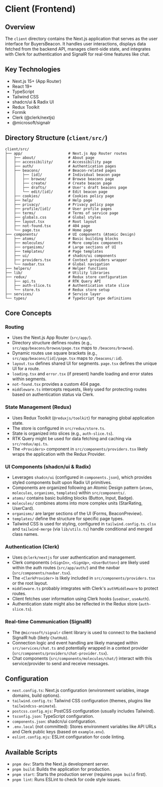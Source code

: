 # Client (Frontend)

## Overview

The `client` directory contains the Next.js application that serves as the user interface for BuyersBeacon. It handles user interactions, displays data fetched from the backend API, manages client-side state, and integrates with Clerk for authentication and SignalR for real-time features like chat.

## Key Technologies

- Next.js 15+ (App Router)
- React 19+
- TypeScript
- Tailwind CSS
- shadcn/ui & Radix UI
- Redux Toolkit
- Formik
- Clerk (@clerk/nextjs)
- @microsoft/signalr

## Directory Structure (`client/src/`)

```
client/src/
├── app/                     # Next.js App Router routes
│   ├── about/               # About page
│   ├── accessibility/       # Accessibility page
│   ├── auth/                # Authentication pages
│   ├── beacons/             # Beacon-related pages
│   │   ├── [id]/            # Individual beacon page
│   │   ├── browse/          # Browse beacons page
│   │   ├── create/          # Create beacon page
│   │   ├── drafts/          # User's draft beacons page
│   │   └── edit/[id]/       # Edit beacon page
│   ├── cookies/             # Cookies policy page
│   ├── help/                # Help page
│   ├── privacy/             # Privacy policy page
│   ├── profile/[id]/        # User profile pages
│   ├── terms/               # Terms of service page
│   ├── globals.css          # Global styles
│   ├── layout.tsx           # Root layout
│   ├── not-found.tsx        # 404 page
│   └── page.tsx             # Home page
├── components/              # UI components (Atomic Design)
│   ├── atoms/               # Basic building blocks
│   ├── molecules/           # More complex components
│   ├── organisms/           # Large sections of UI
│   ├── templates/           # Page templates
│   ├── ui/                  # shadcn/ui components
│   ├── providers.tsx        # Context providers wrapper
│   └── navbar.tsx           # Global navigation
├── helpers/                 # Helper functions
├── lib/                     # Utility libraries
├── redux/                   # Redux store configuration
│   ├── api.ts               # RTK Query API
│   ├── auth-slice.ts        # Authentication state slice
│   └── store.ts             # Redux store setup
├── services/                # Service layer
└── types/                   # TypeScript type definitions
```

## Core Concepts

### Routing

- Uses the Next.js App Router (`src/app/`).
- Directory structure defines routes (e.g., `src/app/beacons/browse/page.tsx` maps to `/beacons/browse`).
- Dynamic routes use square brackets (e.g., `src/app/beacons/[id]/page.tsx` maps to `/beacons/:id`).
- `layout.tsx` defines shared UI for segments. `page.tsx` defines the unique UI for a route.
- `loading.tsx` and `error.tsx` (if present) handle loading and error states within segments.
- `not-found.tsx` provides a custom 404 page.
- `middleware.ts` intercepts requests, likely used for protecting routes based on authentication status via Clerk.

### State Management (Redux)

- Uses Redux Toolkit (`@reduxjs/toolkit`) for managing global application state.
- The store is configured in `src/redux/store.ts`.
- State is organized into slices (e.g., `auth-slice.ts`).
- RTK Query might be used for data fetching and caching via `src/redux/api.ts`.
- The `<Providers>` component in `src/components/providers.tsx` likely wraps the application with the Redux Provider.

### UI Components (shadcn/ui & Radix)

- Leverages `shadcn/ui` (configured in `components.json`), which provides styled components built upon Radix UI primitives.
- Components are organized following an Atomic Design pattern (`atoms`, `molecules`, `organisms`, `templates`) within `src/components/`.
- `atoms/` contains basic building blocks (Button, Input, Badge).
- `molecules/` combines atoms into more complex units (StarRating, UserCard).
- `organisms/` are larger sections of the UI (Forms, BeaconPreview).
- `templates/` define the structure for specific page types.
- Tailwind CSS is used for styling, configured in `tailwind.config.ts`. `clsx` and `tailwind-merge` (via `lib/utils.ts`) handle conditional and merged class names.

### Authentication (Clerk)

- Uses `@clerk/nextjs` for user authentication and management.
- Clerk components (`<SignIn>`, `<SignUp>`, `<UserButton>`) are likely used within the auth routes (`src/app/auth/`) and the navbar (`src/components/navbar.tsx`).
- The `<ClerkProvider>` is likely included in `src/components/providers.tsx` or the root layout.
- `middleware.ts` probably integrates with Clerk's `authMiddleware` to protect routes.
- Client fetches user information using Clerk hooks (`useUser`, `useAuth`).
- Authentication state might also be reflected in the Redux store (`auth-slice.ts`).

### Real-time Communication (SignalR)

- The `@microsoft/signalr` client library is used to connect to the backend SignalR hub (likely `ChatHub`).
- Connection logic and event handling are likely managed within `src/services/chat.ts` and potentially wrapped in a context provider (`src/components/providers/chat-provider.tsx`).
- Chat components (`src/components/molecules/chat/`) interact with this service/provider to send and receive messages.

## Configuration

- `next.config.ts`: Next.js configuration (environment variables, image domains, build options).
- `tailwind.config.ts`: Tailwind CSS configuration (themes, plugins like `tailwindcss-animate`).
- `postcss.config.mjs`: PostCSS configuration (usually includes Tailwind).
- `tsconfig.json`: TypeScript configuration.
- `components.json`: shadcn/ui configuration.
- `.env.local` (not committed): Stores environment variables like API URLs and Clerk public keys (based on `example.env`).
- `eslint.config.mjs`: ESLint configuration for code linting.

## Available Scripts

- `pnpm dev`: Starts the Next.js development server.
- `pnpm build`: Builds the application for production.
- `pnpm start`: Starts the production server (requires `pnpm build` first).
- `pnpm lint`: Runs ESLint to check for code style issues.